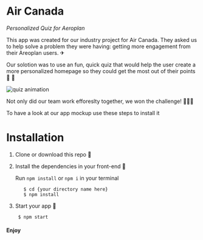 # Air Canada

_Personalized Quiz for Aeroplan_

This app was created for our industry project for Air Canada. They asked us to help solve a problem they were having: getting more engagement from their Areoplan users. ✈

Our solotion was to use an fun, quick quiz that would help the user create a more personalized homepage so they could get the most out of their points 🤔 🎉


![quiz animation](https://user-images.githubusercontent.com/118302785/221974981-9211208c-b6c4-4b79-ac6f-cc89c2cd80f3.gif) 

Not only did our team work efforeslty together, we won the challenge! 🎉🎉🎉 

To have a look at our app mockup use these steps to install it

# Installation  

1. Clone or download this repo 💫

2. Install the dependencies in your front-end 💫

   Run `npm install` or `npm i` in your terminal
   ```
      $ cd {your directory name here}
      $ npm install
      ```
      
3. Start your app 🎉
     ```
      $ npm start
    ```
 #### Enjoy 


